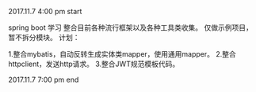 2017.11.7  4:00 pm start

spring boot 学习
整合目前各种流行框架以及各种工具类收集。
仅做示例项目，暂不拆分模块。
计划：


1.整合mybatis，自动反转生成实体类mapper，使用通用mapper。
2.整合httpclient，发送http请求。
3.整合JWT规范模板代码。

2017.11.7  7:00 pm end
